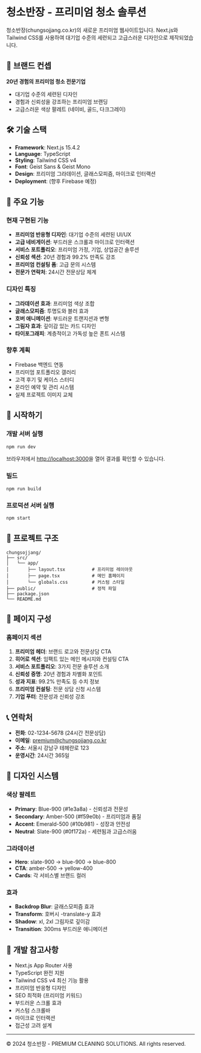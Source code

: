# 청소반장 - 프리미엄 청소 솔루션

청소반장(chungsojjang.co.kr)의 새로운 프리미엄 웹사이트입니다. Next.js와 Tailwind CSS를 사용하여 대기업 수준의 세련되고 고급스러운 디자인으로 제작되었습니다.

## 🏢 브랜드 컨셉

**20년 경험의 프리미엄 청소 전문기업**
- 대기업 수준의 세련된 디자인
- 경험과 신뢰성을 강조하는 프리미엄 브랜딩
- 고급스러운 색상 팔레트 (네이비, 골드, 다크그레이)

## 🛠 기술 스택

- **Framework**: Next.js 15.4.2
- **Language**: TypeScript
- **Styling**: Tailwind CSS v4
- **Font**: Geist Sans & Geist Mono
- **Design**: 프리미엄 그라데이션, 글래스모피즘, 마이크로 인터랙션
- **Deployment**: (향후 Firebase 예정)

## 🎨 주요 기능

### 현재 구현된 기능
- **프리미엄 반응형 디자인**: 대기업 수준의 세련된 UI/UX
- **고급 네비게이션**: 부드러운 스크롤과 마이크로 인터랙션
- **서비스 포트폴리오**: 프리미엄 가정, 기업, 상업공간 솔루션
- **신뢰성 섹션**: 20년 경험과 99.2% 만족도 강조
- **프리미엄 컨설팅 폼**: 고급 문의 시스템
- **전문가 연락처**: 24시간 전문상담 체계

### 디자인 특징
- **그라데이션 효과**: 프리미엄 색상 조합
- **글래스모피즘**: 투명도와 블러 효과
- **호버 애니메이션**: 부드러운 트랜지션과 변형
- **그림자 효과**: 깊이감 있는 카드 디자인
- **타이포그래피**: 계층적이고 가독성 높은 폰트 시스템

### 향후 계획
- Firebase 백엔드 연동
- 프리미엄 포트폴리오 갤러리
- 고객 후기 및 케이스 스터디
- 온라인 예약 및 관리 시스템
- 실제 프로젝트 이미지 교체

## 🚀 시작하기

### 개발 서버 실행

```bash
npm run dev
```

브라우저에서 [http://localhost:3000](http://localhost:3000)을 열어 결과를 확인할 수 있습니다.

### 빌드

```bash
npm run build
```

### 프로덕션 서버 실행

```bash
npm start
```

## 📁 프로젝트 구조

```
chungsojjang/
├── src/
│   └── app/
│       ├── layout.tsx          # 프리미엄 레이아웃
│       ├── page.tsx            # 메인 홈페이지
│       └── globals.css         # 커스텀 스타일
├── public/                     # 정적 파일
├── package.json
└── README.md
```

## 🎯 페이지 구성

### 홈페이지 섹션
1. **프리미엄 헤더**: 브랜드 로고와 전문상담 CTA
2. **히어로 섹션**: 임팩트 있는 메인 메시지와 컨설팅 CTA
3. **서비스 포트폴리오**: 3가지 전문 솔루션 소개
4. **신뢰성 증명**: 20년 경험과 차별화 포인트
5. **성과 지표**: 99.2% 만족도 등 수치 정보
6. **프리미엄 컨설팅**: 전문 상담 신청 시스템
7. **기업 푸터**: 전문성과 신뢰성 강조

## 📞 연락처

- **전화**: 02-1234-5678 (24시간 전문상담)
- **이메일**: premium@chungsojjang.co.kr
- **주소**: 서울시 강남구 테헤란로 123
- **운영시간**: 24시간 365일

## 🎨 디자인 시스템

### 색상 팔레트
- **Primary**: Blue-900 (#1e3a8a) - 신뢰성과 전문성
- **Secondary**: Amber-500 (#f59e0b) - 프리미엄과 품질
- **Accent**: Emerald-500 (#10b981) - 성장과 안전성
- **Neutral**: Slate-900 (#0f172a) - 세련됨과 고급스러움

### 그라데이션
- **Hero**: slate-900 → blue-900 → blue-800
- **CTA**: amber-500 → yellow-400
- **Cards**: 각 서비스별 브랜드 컬러

### 효과
- **Backdrop Blur**: 글래스모피즘 효과
- **Transform**: 호버시 -translate-y 효과
- **Shadow**: xl, 2xl 그림자로 깊이감
- **Transition**: 300ms 부드러운 애니메이션

## 📝 개발 참고사항

- Next.js App Router 사용
- TypeScript 완전 지원
- Tailwind CSS v4 최신 기능 활용
- 프리미엄 반응형 디자인
- SEO 최적화 (프리미엄 키워드)
- 부드러운 스크롤 효과
- 커스텀 스크롤바
- 마이크로 인터랙션
- 접근성 고려 설계

---

© 2024 청소반장 - PREMIUM CLEANING SOLUTIONS. All rights reserved.
